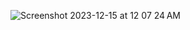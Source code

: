 ![Screenshot 2023-12-15 at 12 07 24 AM](https://github.com/GillianTrethewey/Travel-Site/assets/7611178/82b8acc2-8765-4c61-90cf-347edeadd757)
